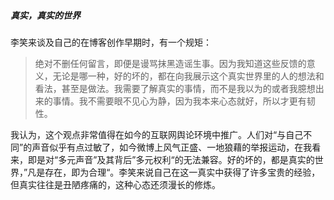 ##### 真实，真实的世界

李笑来谈及自己的在博客创作早期时，有一个规矩：

> 绝对不删任何留言，即便是谩骂抹黑造谣生事。因为我知道这些反馈的意义，无论是哪一种，好的坏的，都在向我展示这个真实世界里的人的想法和看法，甚至是做法。我需要了解真实的事情，而不是我以为的或者我臆想出来的事情。我不需要眼不见心为静，因为我本来心态就好，所以才更有韧性。

我认为，这个观点非常值得在如今的互联网舆论环境中推广。人们对“与自己不同”的声音似乎有点过敏了，如今微博上风气正盛、一地狼藉的举报运动，在我看来，即是对“多元声音”及其背后”多元权利“的无法兼容。好的坏的，都是真实的世界，”凡是存在，即为合理“。李笑来说自己在这一真实中获得了许多宝贵的经验，但真实往往是丑陋疼痛的，这种心态还须漫长的修炼。